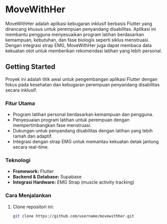 # MoveWithHer

MoveWithHer adalah aplikasi kebugaran inklusif berbasis Flutter yang dirancang khusus untuk perempuan penyandang disabilitas. Aplikasi ini membantu pengguna menyesuaikan program latihan berdasarkan kemampuan, kebutuhan, dan fase biologis seperti siklus menstruasi. Dengan integrasi strap EMG, MoveWithHer juga dapat membaca data kekuatan otot untuk memberikan rekomendasi latihan yang lebih personal.

## Getting Started

Proyek ini adalah titik awal untuk pengembangan aplikasi Flutter dengan fokus pada kesehatan dan kebugaran perempuan penyandang disabilitas secara inklusif.

### Fitur Utama
- Program latihan personal berdasarkan kemampuan dan pengguna.  
- Penyesuaian program latihan untuk perempuan dengan mempertimbangkan fase menstruasi.  
- Dukungan untuk penyandang disabilitas dengan latihan yang lebih ramah dan adaptif.  
- Integrasi dengan strap EMG untuk memantau kekuatan detak jantung secara real-time.  

### Teknologi
- **Framework:** Flutter  
- **Backend & Database:** Supabase  
- **Integrasi Hardware:** EMG Strap (muscle activity tracking)  

### Cara Menjalankan
1. Clone repositori ini:  
   ```bash
   git clone https://github.com/username/movewithher.git
